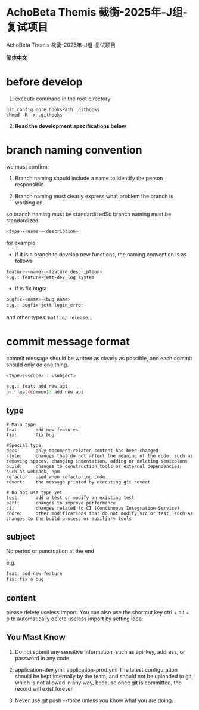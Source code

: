 # AchoBeta Themis 裁衡-2025年-J组-复试项目

AchoBeta Themis 裁衡-2025年-J组-复试项目

<a href="./README_CN.md"><b> 简体中文 </b></a>

# before develop

1. execute command in the root directory

```shell
git config core.hooksPath .githooks 
chmod -R -x .githooks 
```

2. **Read the development specifications below**

# branch naming convention
we must confirm:

1. Branch naming should include a name to identify the person responsible.

2. Branch naming must clearly express what problem the branch is working on.

so branch naming must be standardizedSo branch naming must be standardized.
```bash
<type>-<name>-<description>
```
for example:
- if it is a branch to develop new functions, the naming convention is as follows
```bash
feature-<name>-<feature description>
e.g.: feature-jett-dev_log_system
```

- if is fix bugs:
```bash
bugfix-<name>-<bug name>
e.g.: bugfix-jett-login_error
```
and other types:
`hotfix`、`release`...


# commit message format
commit message should be written as clearly as possible, and each commit should only do one thing.

```bash
<type>(<scope>): <subject>

e.g.: feat: add new api
or: feat(common): add new api
```

## type

```text
# Main type
feat:      add new features
fix:       fix bug

#Special type
docs:      only document-related content has been changed
style:     changes that do not affect the meaning of the code, such as removing spaces, changing indentation, adding or deleting semicolons
build:     changes to construction tools or external dependencies, such as webpack, npm
refactor:  used when refactoring code
revert:    the message printed by executing git revert

# Do not use type yet
test:      add a test or modify an existing test
perf:      changes to improve performance
ci:        changes related to CI (Continuous Integration Service)
chore:     other modifications that do not modify src or test, such as changes to the build process or auxiliary tools
```

## subject

No period or punctuation at the end

e.g.
```bash
feat: add new feature
fix: fix a bug
```

## content
please delete useless import. You can also use the shortcut key ctrl + alt + o to automatically delete useless import by setting idea.

## You Mast Know
1. Do not submit any sensitive information, such as api_key, address, or password in any code.

2. application-dev.yml. application-prod.yml The latest configuration should be kept internally by the team, and should not be uploaded to git, which is not allowed in any way, because once git is committed, the record will exist forever

3. Never use git push --force unless you know what you are doing.
